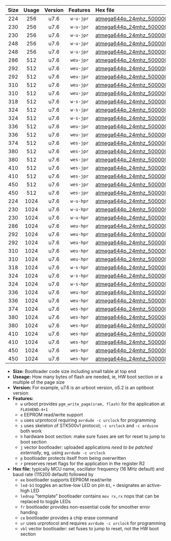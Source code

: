 |Size|Usage|Version|Features|Hex file|
|:-:|:-:|:-:|:-:|:--|
|224|256|u7.6|`w-u-jpr`|[atmega644p_24mhz_500000bps_ur_vbl.hex](https://raw.githubusercontent.com/stefanrueger/urboot/main/atmega644p_24mhz_500000bps_ur_vbl.hex)|
|230|256|u7.6|`w-u-jpr`|[atmega644p_24mhz_500000bps_led+b0_ur_vbl.hex](https://raw.githubusercontent.com/stefanrueger/urboot/main/atmega644p_24mhz_500000bps_led+b0_ur_vbl.hex)|
|230|256|u7.6|`w-u-jpr`|[atmega644p_24mhz_500000bps_lednop_ur_vbl.hex](https://raw.githubusercontent.com/stefanrueger/urboot/main/atmega644p_24mhz_500000bps_lednop_ur_vbl.hex)|
|248|256|u7.6|`w-u-jpr`|[atmega644p_24mhz_500000bps_led+b0_fr_ur_vbl.hex](https://raw.githubusercontent.com/stefanrueger/urboot/main/atmega644p_24mhz_500000bps_led+b0_fr_ur_vbl.hex)|
|248|256|u7.6|`w-u-jpr`|[atmega644p_24mhz_500000bps_lednop_fr_ur_vbl.hex](https://raw.githubusercontent.com/stefanrueger/urboot/main/atmega644p_24mhz_500000bps_lednop_fr_ur_vbl.hex)|
|286|512|u7.6|`weu-jpr`|[atmega644p_24mhz_500000bps_ee_ur_vbl.hex](https://raw.githubusercontent.com/stefanrueger/urboot/main/atmega644p_24mhz_500000bps_ee_ur_vbl.hex)|
|292|512|u7.6|`weu-jpr`|[atmega644p_24mhz_500000bps_ee_led+b0_ur_vbl.hex](https://raw.githubusercontent.com/stefanrueger/urboot/main/atmega644p_24mhz_500000bps_ee_led+b0_ur_vbl.hex)|
|292|512|u7.6|`weu-jpr`|[atmega644p_24mhz_500000bps_ee_lednop_ur_vbl.hex](https://raw.githubusercontent.com/stefanrueger/urboot/main/atmega644p_24mhz_500000bps_ee_lednop_ur_vbl.hex)|
|310|512|u7.6|`weu-jpr`|[atmega644p_24mhz_500000bps_ee_led+b0_fr_ur_vbl.hex](https://raw.githubusercontent.com/stefanrueger/urboot/main/atmega644p_24mhz_500000bps_ee_led+b0_fr_ur_vbl.hex)|
|310|512|u7.6|`weu-jpr`|[atmega644p_24mhz_500000bps_ee_lednop_fr_ur_vbl.hex](https://raw.githubusercontent.com/stefanrueger/urboot/main/atmega644p_24mhz_500000bps_ee_lednop_fr_ur_vbl.hex)|
|318|512|u7.6|`w-s-jpr`|[atmega644p_24mhz_500000bps_vbl.hex](https://raw.githubusercontent.com/stefanrueger/urboot/main/atmega644p_24mhz_500000bps_vbl.hex)|
|324|512|u7.6|`w-s-jpr`|[atmega644p_24mhz_500000bps_led+b0_vbl.hex](https://raw.githubusercontent.com/stefanrueger/urboot/main/atmega644p_24mhz_500000bps_led+b0_vbl.hex)|
|324|512|u7.6|`w-s-jpr`|[atmega644p_24mhz_500000bps_lednop_vbl.hex](https://raw.githubusercontent.com/stefanrueger/urboot/main/atmega644p_24mhz_500000bps_lednop_vbl.hex)|
|336|512|u7.6|`weu-jpr`|[atmega644p_24mhz_500000bps_ee_led+b0_fr_ce_ur_vbl.hex](https://raw.githubusercontent.com/stefanrueger/urboot/main/atmega644p_24mhz_500000bps_ee_led+b0_fr_ce_ur_vbl.hex)|
|336|512|u7.6|`weu-jpr`|[atmega644p_24mhz_500000bps_ee_lednop_fr_ce_ur_vbl.hex](https://raw.githubusercontent.com/stefanrueger/urboot/main/atmega644p_24mhz_500000bps_ee_lednop_fr_ce_ur_vbl.hex)|
|374|512|u7.6|`wes-jpr`|[atmega644p_24mhz_500000bps_ee_vbl.hex](https://raw.githubusercontent.com/stefanrueger/urboot/main/atmega644p_24mhz_500000bps_ee_vbl.hex)|
|380|512|u7.6|`wes-jpr`|[atmega644p_24mhz_500000bps_ee_led+b0_vbl.hex](https://raw.githubusercontent.com/stefanrueger/urboot/main/atmega644p_24mhz_500000bps_ee_led+b0_vbl.hex)|
|380|512|u7.6|`wes-jpr`|[atmega644p_24mhz_500000bps_ee_lednop_vbl.hex](https://raw.githubusercontent.com/stefanrueger/urboot/main/atmega644p_24mhz_500000bps_ee_lednop_vbl.hex)|
|410|512|u7.6|`wes-jpr`|[atmega644p_24mhz_500000bps_ee_led+b0_fr_vbl.hex](https://raw.githubusercontent.com/stefanrueger/urboot/main/atmega644p_24mhz_500000bps_ee_led+b0_fr_vbl.hex)|
|410|512|u7.6|`wes-jpr`|[atmega644p_24mhz_500000bps_ee_lednop_fr_vbl.hex](https://raw.githubusercontent.com/stefanrueger/urboot/main/atmega644p_24mhz_500000bps_ee_lednop_fr_vbl.hex)|
|450|512|u7.6|`wes-jpr`|[atmega644p_24mhz_500000bps_ee_led+b0_fr_ce_vbl.hex](https://raw.githubusercontent.com/stefanrueger/urboot/main/atmega644p_24mhz_500000bps_ee_led+b0_fr_ce_vbl.hex)|
|450|512|u7.6|`wes-jpr`|[atmega644p_24mhz_500000bps_ee_lednop_fr_ce_vbl.hex](https://raw.githubusercontent.com/stefanrueger/urboot/main/atmega644p_24mhz_500000bps_ee_lednop_fr_ce_vbl.hex)|
|224|1024|u7.6|`w-u-hpr`|[atmega644p_24mhz_500000bps_ur.hex](https://raw.githubusercontent.com/stefanrueger/urboot/main/atmega644p_24mhz_500000bps_ur.hex)|
|230|1024|u7.6|`w-u-hpr`|[atmega644p_24mhz_500000bps_led+b0_ur.hex](https://raw.githubusercontent.com/stefanrueger/urboot/main/atmega644p_24mhz_500000bps_led+b0_ur.hex)|
|230|1024|u7.6|`w-u-hpr`|[atmega644p_24mhz_500000bps_lednop_ur.hex](https://raw.githubusercontent.com/stefanrueger/urboot/main/atmega644p_24mhz_500000bps_lednop_ur.hex)|
|286|1024|u7.6|`weu-hpr`|[atmega644p_24mhz_500000bps_ee_ur.hex](https://raw.githubusercontent.com/stefanrueger/urboot/main/atmega644p_24mhz_500000bps_ee_ur.hex)|
|292|1024|u7.6|`weu-hpr`|[atmega644p_24mhz_500000bps_ee_led+b0_ur.hex](https://raw.githubusercontent.com/stefanrueger/urboot/main/atmega644p_24mhz_500000bps_ee_led+b0_ur.hex)|
|292|1024|u7.6|`weu-hpr`|[atmega644p_24mhz_500000bps_ee_lednop_ur.hex](https://raw.githubusercontent.com/stefanrueger/urboot/main/atmega644p_24mhz_500000bps_ee_lednop_ur.hex)|
|310|1024|u7.6|`weu-hpr`|[atmega644p_24mhz_500000bps_ee_led+b0_fr_ur.hex](https://raw.githubusercontent.com/stefanrueger/urboot/main/atmega644p_24mhz_500000bps_ee_led+b0_fr_ur.hex)|
|310|1024|u7.6|`weu-hpr`|[atmega644p_24mhz_500000bps_ee_lednop_fr_ur.hex](https://raw.githubusercontent.com/stefanrueger/urboot/main/atmega644p_24mhz_500000bps_ee_lednop_fr_ur.hex)|
|318|1024|u7.6|`w-s-hpr`|[atmega644p_24mhz_500000bps.hex](https://raw.githubusercontent.com/stefanrueger/urboot/main/atmega644p_24mhz_500000bps.hex)|
|324|1024|u7.6|`w-s-hpr`|[atmega644p_24mhz_500000bps_led+b0.hex](https://raw.githubusercontent.com/stefanrueger/urboot/main/atmega644p_24mhz_500000bps_led+b0.hex)|
|324|1024|u7.6|`w-s-hpr`|[atmega644p_24mhz_500000bps_lednop.hex](https://raw.githubusercontent.com/stefanrueger/urboot/main/atmega644p_24mhz_500000bps_lednop.hex)|
|336|1024|u7.6|`weu-hpr`|[atmega644p_24mhz_500000bps_ee_led+b0_fr_ce_ur.hex](https://raw.githubusercontent.com/stefanrueger/urboot/main/atmega644p_24mhz_500000bps_ee_led+b0_fr_ce_ur.hex)|
|336|1024|u7.6|`weu-hpr`|[atmega644p_24mhz_500000bps_ee_lednop_fr_ce_ur.hex](https://raw.githubusercontent.com/stefanrueger/urboot/main/atmega644p_24mhz_500000bps_ee_lednop_fr_ce_ur.hex)|
|374|1024|u7.6|`wes-hpr`|[atmega644p_24mhz_500000bps_ee.hex](https://raw.githubusercontent.com/stefanrueger/urboot/main/atmega644p_24mhz_500000bps_ee.hex)|
|380|1024|u7.6|`wes-hpr`|[atmega644p_24mhz_500000bps_ee_led+b0.hex](https://raw.githubusercontent.com/stefanrueger/urboot/main/atmega644p_24mhz_500000bps_ee_led+b0.hex)|
|380|1024|u7.6|`wes-hpr`|[atmega644p_24mhz_500000bps_ee_lednop.hex](https://raw.githubusercontent.com/stefanrueger/urboot/main/atmega644p_24mhz_500000bps_ee_lednop.hex)|
|410|1024|u7.6|`wes-hpr`|[atmega644p_24mhz_500000bps_ee_led+b0_fr.hex](https://raw.githubusercontent.com/stefanrueger/urboot/main/atmega644p_24mhz_500000bps_ee_led+b0_fr.hex)|
|410|1024|u7.6|`wes-hpr`|[atmega644p_24mhz_500000bps_ee_lednop_fr.hex](https://raw.githubusercontent.com/stefanrueger/urboot/main/atmega644p_24mhz_500000bps_ee_lednop_fr.hex)|
|450|1024|u7.6|`wes-hpr`|[atmega644p_24mhz_500000bps_ee_led+b0_fr_ce.hex](https://raw.githubusercontent.com/stefanrueger/urboot/main/atmega644p_24mhz_500000bps_ee_led+b0_fr_ce.hex)|
|450|1024|u7.6|`wes-hpr`|[atmega644p_24mhz_500000bps_ee_lednop_fr_ce.hex](https://raw.githubusercontent.com/stefanrueger/urboot/main/atmega644p_24mhz_500000bps_ee_lednop_fr_ce.hex)|

- **Size:** Bootloader code size including small table at top end
- **Useage:** How many bytes of flash are needed, ie, HW boot section or a multiple of the page size
- **Version:** For example, u7.6 is an urboot version, o5.2 is an optiboot version
- **Features:**
  + `w` urboot provides `pgm_write_page(sram, flash)` for the application at `FLASHEND-4+1`
  + `e` EEPROM read/write support
  + `u` uses urprotocol requiring `avrdude -c urclock` for programming
  + `s` uses skeleton of STK500v1 protocol; `-c urclock` and `-c arduino` both work
  + `h` hardware boot section: make sure fuses are set for reset to jump to boot section
  + `j` vector bootloader: uploaded applications *need to be patched externally*, eg, using `avrdude -c urclock`
  + `p` bootloader protects itself from being overwritten
  + `r` preserves reset flags for the application in the register R2
- **Hex file:** typically MCU name, oscillator frequency (16 MHz default) and baud rate (115200 default) followed by
  + `ee` bootloader supports EEPROM read/write
  + `led-b1` toggles an active-low LED on pin `B1`, `+` designates an active-high LED
  + `lednop` "template" bootloader contains `mov rx,rx` nops that can be replaced to toggle LEDs
  + `fr` bootloader provides non-essential code for smoother error handing
  + `ce` bootloader provides a chip erase command
  + `ur` uses urprotocol and requires `avrdude -c urclock` for programming
  + `vbl` vector bootloader: set fuses to jump to reset, not the HW boot section
